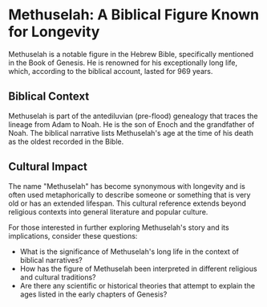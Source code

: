 # Methuselah: A Biblical Figure Known for Longevity

Methuselah is a notable figure in the Hebrew Bible, specifically mentioned in the Book of Genesis. He is renowned for his exceptionally long life, which, according to the biblical account, lasted for 969 years.

## Biblical Context
Methuselah is part of the antediluvian (pre-flood) genealogy that traces the lineage from Adam to Noah. He is the son of Enoch and the grandfather of Noah. The biblical narrative lists Methuselah's age at the time of his death as the oldest recorded in the Bible.

## Cultural Impact
The name "Methuselah" has become synonymous with longevity and is often used metaphorically to describe someone or something that is very old or has an extended lifespan. This cultural reference extends beyond religious contexts into general literature and popular culture.

For those interested in further exploring Methuselah's story and its implications, consider these questions:
- What is the significance of Methuselah's long life in the context of biblical narratives?
- How has the figure of Methuselah been interpreted in different religious and cultural traditions?
- Are there any scientific or historical theories that attempt to explain the ages listed in the early chapters of Genesis?

